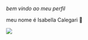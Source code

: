*_bem vindo ao meu perfil_*

  meu nome é Isabella Calegari 🩷

![](https://media1.tenor.com/m/9_HVX5JWxJYAAAAC/scared-dog.gif)
